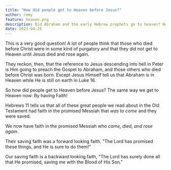 ```yaml
---
title: "How did people get to Heaven before Jesus?"
author: remy
feature: heaven.png
description: Did Abraham and the early Hebrew prophets go to heaven? How could they if Jesus hadn't been born yet? How do we know?
date: 2021-04-25
---
```


This is a very good question! A lot of people think that those who died before Christ were in some kind of purgatory and that they did not get to Heaven until Jesus died and rose again. 

They reckon, then, that the reference to Jesus descending into hell in Peter is Him going to preach the Gospel to Abraham, and those others who died before Christ was born. Except Jesus Himself tell us that Abraham is in Heaven while He is still on earth in Luke 16.

So how did people get to Heaven before Jesus? The same way we get to Heaven now: By having Faith!

Hebrews 11 tells us that all of these great people we read about in the Old Testament had faith in the promised Messiah that *was to come* and they were saved. 

We now have faith in the promised Messiah who *came, died, and rose again*. 

Their saving faith was a forward looking faith. "The Lord has promised these things, and He is sure to do them!"

Our saving faith is a backward looking faith, "The Lord has surely done all that He promised, saving me with the Blood of His Son."